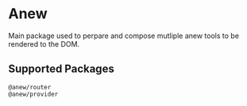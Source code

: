 # Anew

Main package used to perpare and compose mutliple anew tools to be rendered to the DOM.

## Supported Packages

`@anew/router`<br/>
`@anew/provider`

